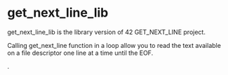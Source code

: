 # get_next_line_lib
get_next_line_lib is the library version of 42 GET_NEXT_LINE project.

Calling get_next_line function in a loop  allow you to read the text
available on a file descriptor one line at a time until the EOF.

.
